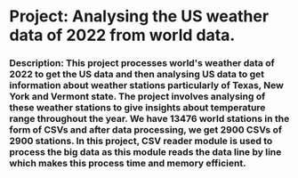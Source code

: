 # Project: Analysing the US weather data of 2022 from world data.

### Description: This project processes world's weather data of 2022 to get the US data and then analysing US data to get information about weather stations particularly of Texas, New York and Vermont state. The project involves analysing of these weather stations to give insights about temperature range throughout the year. We have 13476 world stations in the form of CSVs and after data processing, we get 2900 CSVs of 2900 stations. In this project, CSV reader module is used to process the big data as this module reads the data line by line which makes this process time and memory efficient.
